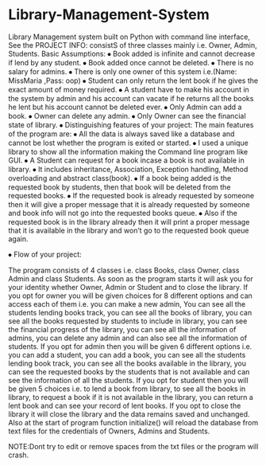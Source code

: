 # Library-Management-System
Library Management system built on Python with command line interface,
See the 
PROJECT INFO:
consistS of three classes mainly i.e. Owner, Admin, Students.
Basic Assumptions:
⦁	Book added is infinite and cannot decrease if lend by any student.
⦁	Book added once cannot be deleted.
⦁	There is no salary for admins.
⦁	There is only one owner of this system i.e.(Name: MissMaria ,Pass: oop)
⦁	Student can only return the lent book if he gives the exact amount of money required.
⦁	A student have to make his account in the system by admin and his account can vacate if he returns all the books he lent but his account cannot be deleted ever.
⦁	Only Admin can add a book.
⦁	Owner can delete any admin.
⦁	Only Owner can see the financial state of library.
⦁	Distinguishing features of your project:
The main features of the program are:
⦁	All the data is always saved like a database and cannot be lost whether the program is exited or started.
⦁	I used a unique library to show all the information making the Command line program like GUI.
⦁	A Student can request for a book incase a book is not available in library.
⦁	It includes inheritance, Association, Exception handling, Method overloading and abstract class(book).
⦁	If a book being added is the requested book by students, then that book will be deleted from the requested books.
⦁	If the requested book is already requested by someone then it will give a proper message that it is already requested by someone and book info will not go into the requested books queue.
⦁	Also if the requested book is in the library already then it will print a proper message that it is available in the library and won’t go to the requested book queue again.


⦁	Flow of your project:

The program consists of 4 classes  i.e. class Books, class Owner, class Admin and class Students.
As soon as the program starts it will ask you for your identity whether Owner, Admin or Student and to close the library. If you opt for owner you will be given choices for 8 different options and can access each of them i.e. you can make a new admin, You can see all the students lending books track, you can see all the books of library, you can see all the books requested by students to include in library, you can see the financial progress of the library, you can see all the information of admins, you can delete any admin and can also see all the information of students. If you opt for admin then you will be given 6 different options i.e. you can add a student, you can add a book, you can see all the students lending book track, you can see all the books available in the library, you can see the requested books by the students that is not available and can see the information of all the students. If you opt for student then you will be given 5 choices i.e. to lend a book  from library, to see all the books in library, to request  a book if it is not available in the library, you can return a lent book and can see your record of lent books. If you opt to close the library it will close  the library and the data remains saved and unchanged.
Also at the start of program function initialize() will reload the database from text files for the credentials of Owners, Admins and Students.

NOTE:Dont try to edit or remove spaces from the txt files or the program will crash.
